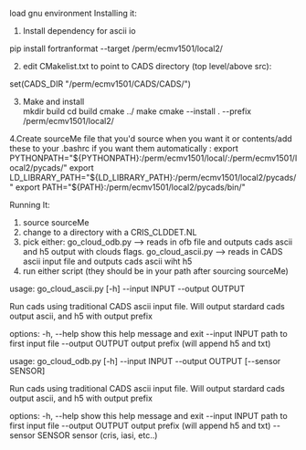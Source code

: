 
load gnu environment 
Installing it:

1. Install dependency for ascii io

 pip install fortranformat --target /perm/ecmv1501/local2/

2. edit CMakelist.txt to point to CADS directory (top level/above src):

 set(CADS_DIR "/perm/ecmv1501/CADS/CADS/")

3. Make and install  
 mkdir build
 cd build
 cmake ../
 make
 cmake --install . --prefix /perm/ecmv1501/local2/

4.Create sourceMe file that you'd source when you want it or contents/add these to your .bashrc if you want them automatically :
export PYTHONPATH="${PYTHONPATH}:/perm/ecmv1501/local/:/perm/ecmv1501/local2/pycads/"
export LD_LIBRARY_PATH="${LD_LIBRARY_PATH}:/perm/ecmv1501/local2/pycads/"
export PATH="${PATH}:/perm/ecmv1501/local2/pycads/bin/"


Running It:
  
1. source sourceMe
2. change to a directory with a CRIS_CLDDET.NL
3. pick either:
    go_cloud_odb.py --> reads in ofb file and outputs cads ascii and h5 output with clouds flags.
    go_cloud_ascii.py --> reads in CADS ascii input file and outputs cads ascii wiht h5
4. run either script (they should be in your path after sourcing sourceMe)


usage: go_cloud_ascii.py [-h] --input INPUT --output OUTPUT

Run cads using traditional CADS ascii input file. Will output stardard cads output ascii, and h5 with output prefix

options:
  -h, --help       show this help message and exit
  --input INPUT    path to first input file
  --output OUTPUT  output prefix (will append h5 and txt)


usage: go_cloud_odb.py [-h] --input INPUT --output OUTPUT [--sensor SENSOR]

Run cads using traditional CADS ascii input file. Will output stardard cads output ascii, and h5 with output prefix

options:
  -h, --help       show this help message and exit
  --input INPUT    path to first input file
  --output OUTPUT  output prefix (will append h5 and txt)
  --sensor SENSOR  sensor (cris, iasi, etc..)

